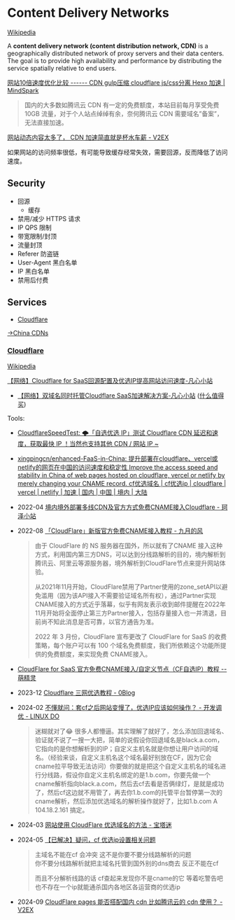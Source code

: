 # Content Delivery Networks
[Wikipedia](https://en.wikipedia.org/wiki/Content_delivery_network)

A **content delivery network (content distribution network, CDN)** is a geographically distributed network of proxy servers and their data centers. The goal is to provide high availability and performance by distributing the service spatially relative to end users.

[网站10倍速度优化比较 ------ CDN gulp压缩 cloudflare js/css分离 Hexo 加速 | MindSpark](https://wivwiv.com/post/speed-up-website-loading/)
> 国内的大多数如腾讯云 CDN 有一定的免费额度，本站目前每月享受免费 10GB 流量，对于个人站点绰绰有余，奈何腾讯云 CDN 需要域名”备案”，无法直接加速。

[网站动态内容太多了， CDN 加速简直就是杯水车薪 - V2EX](https://www.v2ex.com/t/1086066)

如果网站的访问频率很低，有可能导致缓存经常失效，需要回源，反而降低了访问速度。

## Security
- 回源
  - 缓存
- 禁用/减少 HTTPS 请求
- IP QPS 限制
- 带宽限制/封顶
- 流量封顶
- Referer 防盗链
- User-Agent 黑白名单
- IP 黑白名单
- 禁用后付费

## Services
- [Cloudflare](#cloudflare)

[→China CDNs](China.md)

### [Cloudflare](https://www.cloudflare.com/)
[Wikipedia](https://en.wikipedia.org/wiki/Cloudflare)

[【网络】Cloudflare for SaaS回源配置及优选IP提高网站访问速度-凡心小站](https://blog.2020111.xyz/archives/20240330.html)
- [【网络】双域名同时托管Cloudflare SaaS加速解决方案-凡心小站](https://blog.2020111.xyz/archives/20240518.html) ([什么值得买](https://post.smzdm.com/p/aov495g7/))

Tools:
- [CloudflareSpeedTest: 🌩「自选优选 IP」测试 Cloudflare CDN 延迟和速度，获取最快 IP ！当然也支持其他 CDN / 网站 IP ~](https://github.com/XIU2/CloudflareSpeedTest)
- [xingpingcn/enhanced-FaaS-in-China: 提升部署在cloudflare、vercel或netlify的网页在中国的访问速度和稳定性 Improve the access speed and stability in China of web pages hosted on cloudflare, vercel or netlify by merely changing your CNAME record. cf优选域名 | cf优选ip | cloudflare | vercel | netlify | 加速 | 国内 | 中国 | 境内 | 大陆](https://github.com/xingpingcn/enhanced-FaaS-in-China)

- 2022-04 [境内境外部署多线CDN及官方方式免费CNAME接入Cloudflare - 珂泽小站](https://www.kezez.com/archives/134.html)
- 2022-08 [「CloudFlare」新版官方免费CNAME接入教程 - 九月的风](https://sep.cc/cloudflare-cname.html)

  > 由于 CloudFlare 的 NS 服务器在国外，所以就有了CNAME 接入这种方式，利用国内第三方DNS，可以达到分线路解析的目的，境内解析到腾讯云、阿里云等源服务器，境外解析到CloudFlare节点来提升网站体验。
  > 
  > 从2021年11月开始，CloudFlare禁用了Partner使用的zone_setAPI以避免滥用（因为该API接入不需要验证域名所有权），通过Partner实现CNAME接入的方式近乎落幕，似乎有网友表示收到邮件提醒在2022年11月开始将全面停止第三方Partner接入，包括存量接入也一并清退，目前尚不知此消息是否可靠，以官方通告为准。
  > 
  > 2022 年 3 月份，CloudFlare 宣布更改了 CloudFlare for SaaS 的收费策略，每个账户可以有 100 个域名免费额度，我们所依赖这个功能所提供的免费额度，来实现免费 CNAME接入。

- [CloudFlare for SaaS 官方免费CNAME接入/自定义节点（CF自选IP）教程 -- 萌精灵](https://www.moeelf.com/archives/305.html)

- 2023-12 [Cloudflare 三网优选教程 - 0Blog](https://zil.ing/posts/cf%E4%BC%98%E9%80%89%E6%95%99%E7%A8%8B)
- 2024-02 [不懂就问：套cf之后网站变慢了，优选IP应该如何操作？ - 开发调优 - LINUX DO](https://linux.do/t/topic/12050)

  > 迷糊就对了:joy: 很多人都懵逼。其实理解了就好了，怎么添加回退域名、验证就不说了一搜一大把，简单的说假设你回退域名是black.a.com，它指向的是你想解析到的IP；自定义主机名就是你想让用户访问的域名。（经验来谈，自定义主机名这个域名最好别放在CF，因为它会cname拉平导致无法访问）你要做的就是把这个自定义主机名的域名进行分线路，假设你自定义主机名绑定的是1.b.com，你要先做一个cname解析指向black.a.com，然后去cf去看是否俩绿灯，是就是成功了，然后cf这边就不用管了，再去你1.b.com的托管平台暂停第一次的cname解析，然后添加优选域名的解析操作就好了，比如1.b.com A 104.18.2.161 搞定。

- 2024-03 [网站使用 CloudFlare 优选域名的方法 - 宝塔迷](https://www.baota.me/post-433.html)

- 2024-05 [【已解决】疑问，cf 优选ip设置相关问题](https://www.nodeseek.com/post-110003-1)

  > 主域名不能在cf 会冲突 这不是你要不要分线路解析的问题  
  > 你不要分线路解析就把主域名托管到国外别的dns商去 反正不能在cf  
  > 
  > 而且不分解析线路的话 cf查起来发现你不是cname的它 等着吃警告吧  
  > 也不存在一个ip就能通杀国内各地区各运营商的优选ip

- 2024-09 [CloudFlare pages 能否搭配国内 cdn 比如腾讯云的 cdn 使用？ - V2EX](https://www.v2ex.com/t/1071779)
